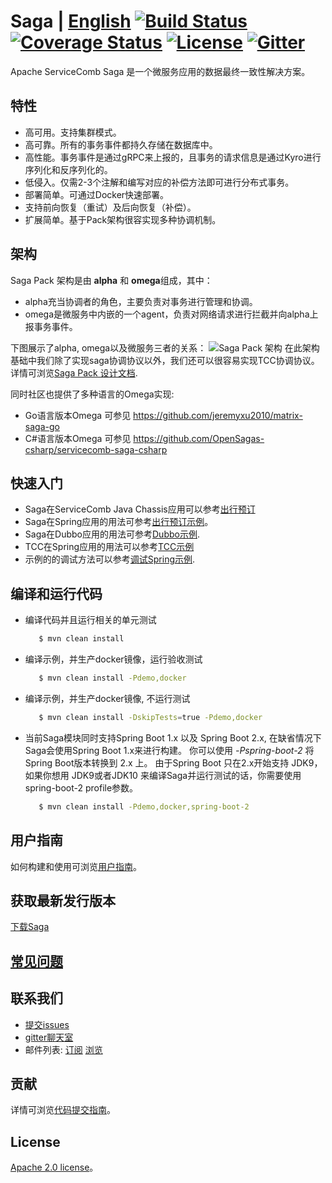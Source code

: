 # Saga | [English](README.md) [![Build Status](https://travis-ci.org/apache/servicecomb-saga.svg?branch=master)](https://travis-ci.org/apache/servicecomb-saga?branch=master) [![Coverage Status](https://coveralls.io/repos/github/apache/servicecomb-saga/badge.svg?branch=master)](https://coveralls.io/github/apache/servicecomb-saga?branch=master) [![License](https://img.shields.io/badge/license-Apache%202-4EB1BA.svg)](https://www.apache.org/licenses/LICENSE-2.0.html) [![Gitter](https://img.shields.io/badge/ServiceComb-Gitter-ff69b4.svg)](https://gitter.im/ServiceCombUsers/Saga)
Apache ServiceComb Saga 是一个微服务应用的数据最终一致性解决方案。

## 特性
* 高可用。支持集群模式。
* 高可靠。所有的事务事件都持久存储在数据库中。
* 高性能。事务事件是通过gRPC来上报的，且事务的请求信息是通过Kyro进行序列化和反序列化的。
* 低侵入。仅需2-3个注解和编写对应的补偿方法即可进行分布式事务。
* 部署简单。可通过Docker快速部署。
* 支持前向恢复（重试）及后向恢复（补偿）。
* 扩展简单。基于Pack架构很容实现多种协调机制。

## 架构
Saga Pack 架构是由 **alpha** 和 **omega**组成，其中：
* alpha充当协调者的角色，主要负责对事务进行管理和协调。
* omega是微服务中内嵌的一个agent，负责对网络请求进行拦截并向alpha上报事务事件。

下图展示了alpha, omega以及微服务三者的关系：
![Saga Pack 架构](docs/static_files/pack.png)
在此架构基础中我们除了实现saga协调协议以外，我们还可以很容易实现TCC协调协议。
详情可浏览[Saga Pack 设计文档](docs/design_zh.md).

同时社区也提供了多种语言的Omega实现:
* Go语言版本Omega 可参见 https://github.com/jeremyxu2010/matrix-saga-go
* C#语言版本Omega 可参见 https://github.com/OpenSagas-csharp/servicecomb-saga-csharp


## 快速入门
* Saga在ServiceComb Java Chassis应用可以参考[出行预订](saga-demo/saga-servicecomb-demo/README.md)
* Saga在Spring应用的用法可参考[出行预订示例](saga-demo/saga-spring-demo/README.md)。
* Saga在Dubbo应用的用法可参考[Dubbo示例](saga-demo/saga-dubbo-demo/README.md).
* TCC在Spring应用的用法可以参考[TCC示例](saga-demo/tcc-spring-demo/README.md)
* 示例的的调试方法可以参考[调试Spring示例](saga-demo/saga-spring-demo#debugging).


## 编译和运行代码
* 编译代码并且运行相关的单元测试
   ```bash
      $ mvn clean install
   ```
* 编译示例，并生产docker镜像，运行验收测试
   ```bash
      $ mvn clean install -Pdemo,docker
   ```
* 编译示例，并生产docker镜像, 不运行测试
   ```bash
      $ mvn clean install -DskipTests=true -Pdemo,docker
   ```       
* 当前Saga模块同时支持Spring Boot 1.x 以及 Spring Boot 2.x, 在缺省情况下Saga会使用Spring Boot 1.x来进行构建。
你可以使用 *-Pspring-boot-2* 将Spring Boot版本转换到 2.x 上。 由于Spring Boot 只在2.x开始支持 JDK9，如果你想用
JDK9或者JDK10 来编译Saga并运行测试的话，你需要使用 spring-boot-2 profile参数。
   ```bash
      $ mvn clean install -Pdemo,docker,spring-boot-2
   ```


## 用户指南
如何构建和使用可浏览[用户指南](docs/user_guide_zh.md)。

## 获取最新发行版本

[下载Saga](http://servicecomb.apache.org/release/saga-downloads/)

## [常见问题](FAQ_ZH.md)

## 联系我们
* [提交issues](https://issues.apache.org/jira/browse/SCB)
* [gitter聊天室](https://gitter.im/ServiceCombUsers/Saga)
* 邮件列表: [订阅](mailto:dev-subscribe@servicecomb.apache.org) [浏览](https://lists.apache.org/list.html?dev@servicecomb.apache.org)

## 贡献
详情可浏览[代码提交指南](http://servicecomb.apache.org/cn/developers/submit-codes/)。

## License
[Apache 2.0 license](https://github.com/apache/servicecomb-saga/blob/master/LICENSE)。

